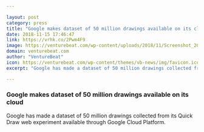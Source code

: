 ```yaml
---

layout: post
category: press
title: "Google makes dataset of 50 million drawings available on its cloud"
date: 2018-11-15 17:46:47
link: https://vrhk.co/2Pwm4F9
image: https://venturebeat.com/wp-content/uploads/2018/11/Screenshot_2017-05-20_20-23-45.png?fit=1254%2C1187&strip=all
domain: venturebeat.com
author: "VentureBeat"
icon: https://venturebeat.com/wp-content/themes/vb-news/img/favicon.ico
excerpt: "Google has made a dataset of 50 million drawings collected from its Quick Draw web experiment available through Google Cloud Platform."

---
```


### Google makes dataset of 50 million drawings available on its cloud

Google has made a dataset of 50 million drawings collected from its Quick Draw web experiment available through Google Cloud Platform.